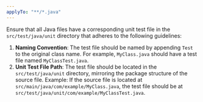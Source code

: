 ```yaml
---
applyTo: "**/*.java"
---
```


Ensure that all Java files have a corresponding unit test file in the `src/test/java/unit` directory that adheres to the following guidelines:

1. **Naming Convention**: The test file should be named by appending `Test` to the original class name. For example, `MyClass.java` should have a test file named `MyClassTest.java`.
2. **Unit Test File Path**: The test file should be located in the `src/test/java/unit` directory, mirroring the package structure of the source file.
Example: If the source file is located at `src/main/java/com/example/MyClass.java`, the test file should be at `src/test/java/unit/com/example/MyClassTest.java`.